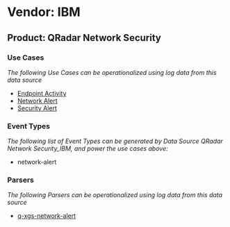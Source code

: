 Vendor: IBM
===========
Product: QRadar Network Security
--------------------------------

### Use Cases

_The following Use Cases can be operationalized using log data from this data source_

* [Endpoint Activity](../UseCases/usecase_endpoint_activity.md)
* [Network Alert](../UseCases/usecase_network_alert.md)
* [Security Alert](../UseCases/usecase_security_alert.md)


### Event Types

_The following list of Event Types can be generated by Data Source QRadar Network Security_IBM, and power the use cases above:_

- network-alert


### Parsers

_The following Parsers can be operationalized using log data from this data source_

* [q-xgs-network-alert](../Parsers/parserContent_q-xgs-network-alert.md)
